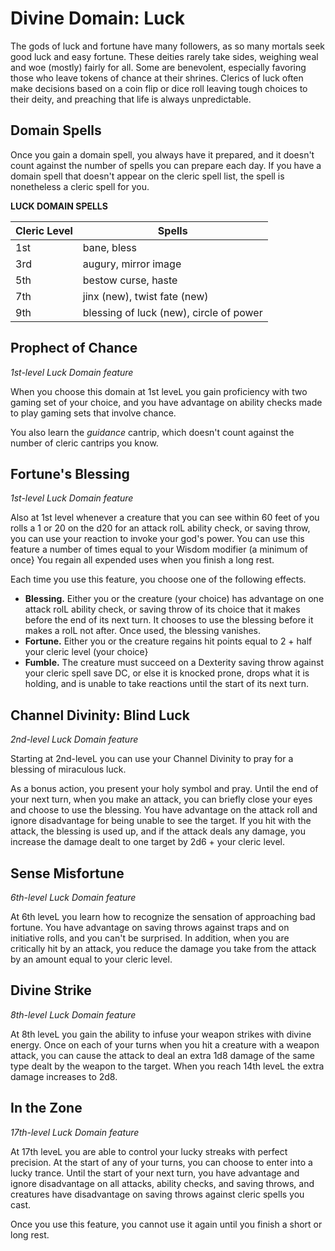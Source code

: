 # Divine Domain: Luck
The gods of luck and fortune have many followers, as so many mortals seek good luck and easy fortune. These deities rarely take sides, weighing weal and woe (mostly) fairly for all. Some are benevolent, especially favoring those who leave tokens of chance at their shrines. Clerics of luck often make decisions based on a coin flip or dice roll leaving tough choices to their deity, and preaching that life is always unpredictable.

## Domain Spells
Once you gain a domain spell, you always have it prepared, and it doesn't count against the number of spells you can prepare each day. If you have a domain spell that doesn't appear on the cleric spell list, the spell is nonetheless a cleric spell for you.

**LUCK DOMAIN SPELLS**

Cleric Level|Spells
------------|------
1st|bane, bless
3rd|augury, mirror image
5th|bestow curse, haste
7th|jinx (new), twist fate (new)
9th|blessing of luck (new), circle of power

## Prophect of Chance
*1st-level Luck Domain feature*

When you choose this domain at 1st leveL you gain proficiency with two gaming set of your choice, and you have advantage on ability checks made to play gaming sets that involve chance.

You also learn the *guidance* cantrip, which doesn't count against the number of cleric cantrips you know.

## Fortune's Blessing
*1st-level Luck Domain feature*

Also at 1st level whenever a creature that you can see within 60 feet of you rolls a 1 or 20 on the d20 for an attack rolL ability check, or saving throw, you can use your reaction to invoke your god's power. You can use this feature a number of times equal to your Wisdom modifier (a minimum of once} You regain all expended uses when you finish a long rest.

Each time you use this feature, you choose one of the following effects.
* **Blessing.** Either you or the creature (your choice) has advantage on one attack rolL ability check, or saving throw of its choice that it makes before the end of its next turn. It chooses to use the blessing before it makes a rolL not after. Once used, the blessing vanishes. 
* **Fortune.** Either you or the creature regains hit points equal to 2 + half your cleric level (your choice} 
* **Fumble.** The creature must succeed on a Dexterity saving throw against your cleric spell save DC, or else it is knocked prone, drops what it is holding, and is unable to take reactions until the start of its next turn.

## Channel Divinity: Blind Luck
*2nd-level Luck Domain feature*

Starting at 2nd-leveL you can use your Channel Divinity to pray for a blessing of miraculous luck.

As a bonus action, you present your holy symbol and pray. Until the end of your next turn, when you make an attack, you can briefly close your eyes and choose to use the blessing. You have advantage on the attack roll and ignore disadvantage for being unable to see the target. If you hit with the attack, the blessing is used up, and if the attack deals any damage, you increase the damage dealt to one target by 2d6 + your cleric level.

## Sense Misfortune
*6th-level Luck Domain feature*

At 6th leveL you learn how to recognize the sensation of approaching bad fortune. You have advantage on saving throws against traps and on initiative rolls, and you can't be surprised. In addition, when you are critically hit by an attack, you reduce the damage you take from the attack by an amount equal to your cleric level.

## Divine Strike
*8th-level Luck Domain feature*

At 8th leveL you gain the ability to infuse your weapon strikes with divine energy. Once on each of your turns when you hit a creature with a weapon attack, you can cause the attack to deal an extra 1d8 damage of the same type dealt by the weapon to the target. When you reach 14th leveL the extra damage increases to 2d8.

## In the Zone
*17th-level Luck Domain feature*

At 17th leveL you are able to control your lucky streaks with perfect precision. At the start of any of your turns, you can choose to enter into a lucky trance. Until the start of your next turn, you have advantage and ignore disadvantage on all attacks, ability checks, and saving throws, and creatures have disadvantage on saving throws against cleric spells you cast.

Once you use this feature, you cannot use it again until you finish a short or long rest.
